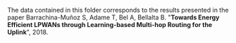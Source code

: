 The data contained in this folder corresponds to the results presented in the paper Barrachina-Muñoz S, Adame T, Bel A, Bellalta B. "**Towards Energy Efficient LPWANs through Learning-based Multi-hop Routing for the Uplink**", 2018.